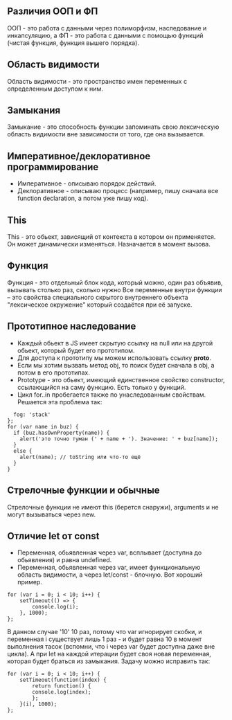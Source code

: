 ## Различия ООП и ФП
ООП - это работа с данными через полиморфизм, наследование и инкапсуляцию, а ФП - это работа с данными с помощью функций (чистая функция, функция вышего порядка). 

## Область видимости
Область видимости - это пространство имен переменных с определенным доступом к ним.

## Замыкания
Замыкание - это способность функции запоминать свою лексическую область видимости вне зависимости от того, где она вызывается.

## Императивное/деклоративное программирование
* Императивное - описываю порядок действий.
* Деклоративное - описываю процесс (например, пишу сначала все function declaration, а потом уже пишу код).

## This
This - это обьект, зависящий от контекста в котором он применяется. Он может динамически изменяться. Назначается в момент вызова.

## Функция 
Функция - это отдельный блок кода, который можно, один раз объявив, вызывать столько раз, сколько нужно
Все переменные внутри функции – это свойства специального скрытого внутреннего объекта "лексическое окружение" который создаётся при её запуске.

## Прототипное наследование
* Каждый обьект в JS имеет скрытую ссылку на null или на другой обьект, который будет его прототипом.
* Для доступа к прототипу мы можем использовать ссылку __proto__.
* Если мы хотим вызвать метод obj, то поиск будет сначала в obj, а потом в его прототипах.
* Prototype - это обьект, имеющий единственное свойство constructor, ссылающийся на саму функцию. Есть только у функций.
* Цикл for..in пробегается также по унаследованным свойствам. Решается эта проблема так:
```var buz = {
  fog: 'stack'
};
for (var name in buz) {
  if (buz.hasOwnProperty(name)) {
    alert('это точно туман (' + name + '). Значение: ' + buz[name]);
  }
  else {
    alert(name); // toString или что-то ещё
  }
}
```

## Стрелочные функции и обычные
Стрелочные функции не имеют this (берется снаружи), arguments и не могут вызываться через new.

## Отличие let от const
* Переменная, обьявленная через var, всплывает (доступна до обьявления) и равна undefined.
* Переменная, обьявленная через var, имеет функциональную область видимости, а через let/const - блочную. Вот хороший пример.
```
for (var i = 0; i < 10; i++) {
    setTimeout(() => {
        console.log(i); 
    }, 1000); 
}; 
```
В данном случае '10' 10 раз, потому что var игнорирует скобки, и переменная i существует лишь 1 раз - и будет равна 10 в момент выполнения тасок (вспомни, что i через var будет доступна даже вне цикла). А при let на каждой итерации будет своя новая переменная, которая будет браться из замыкания. Задачу можно исправить так:
```
for (var i = 0; i < 10; i++) {
    setTimeout(function(index) {
        return function() {
        console.log(index);
        };
    }(i), 1000);
};
```